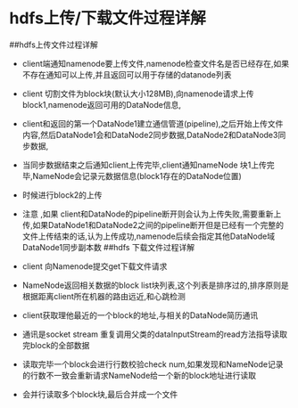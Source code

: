 # hdfs上传/下载文件过程详解 

##hdfs上传文件过程详解
+ client端通知namenode要上传文件,namenode检查文件名是否已经存在,如果不存在通知可以上传,并且返回可以用于存储的datanode列表
+ client 切割文件为block块(默认大小128MB),向namenode请求上传block1,namenode返回可用的DataNode信息,
+ client和返回的第一个DataNode1建立通信管道(pipeline),之后开始上传文件内容,然后DataNode1会和DataNode2同步数据,DataNode2和DataNode3同步数据,
+ 当同步数据结束之后通知client上传完毕,client通知nameNode 块1上传完毕,NameNode会记录元数据信息(block1存在的DataNode位置)
+ 时候进行block2的上传
+ 注意 ,如果 client和DataNode的pipeline断开则会认为上传失败,需要重新上传,如果DataNode1和DataNode2之间的pipeline断开但是已经有一个完整的文件上传结束的话,认为上传成功,namenode后续会指定其他DataNode域DataNode1同步副本数
##hdfs 下载文件过程详解

+ client 向Namenode提交get下载文件请求
+ NameNode返回相关数据的block list块列表,这个列表是排序过的,排序原则是根据距离client所在机器的路由远近,和心跳检测
+ client获取理他最近的一个block的地址,与相关的DataNode简历通讯
+ 通讯是socket stream 重复调用父类的dataInputStream的read方法指导读取完block的全部数据
+ 读取完毕一个block会进行行数校验check num,如果发现和NameNode记录的行数不一致会重新请求NameNode给一个新的block地址进行读取
+ 会并行读取多个block块,最后合并成一个文件

